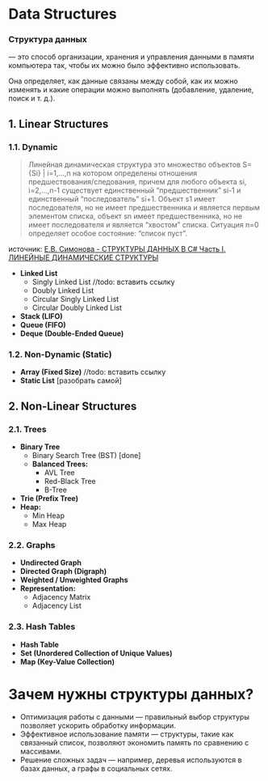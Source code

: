 # Data Structures

### Структура данных
  — это способ организации, хранения и управления данными в памяти компьютера так, чтобы их можно было эффективно использовать.

Она определяет, как данные связаны между собой, как их можно изменять и какие операции можно выполнять (добавление, удаление, поиск и т. д.).

## 1. Linear Structures  
### 1.1. Dynamic
> Линейная динамическая структура это множество объектов S={Si} | i=1,...,n
> на котором определены отношения предшествования/следования, причем для любого 
> объекта si, i=2,...,n-1 существует единственный “предшественник”
> si-1 и единственный “последователь” si+1. Объект s1 имеет последователя, но
> не имеет предшественника и является первым элементом списка, объект sn
> имеет предшественника, но не имеет последователя и является “хвостом”
> списка. Ситуация n=0 определяет особое состояние: “список пуст”.

источник: [Е.В. Симонова - СТРУКТУРЫ ДАННЫХ В С# Часть I. ЛИНЕЙНЫЕ ДИНАМИЧЕСКИЕ
СТРУКТУРЫ](https://repo.ssau.ru/bitstream/Uchebnye-izdaniya/Struktury-dannyh-v-C-Ch-1-73315/1/%d0%a1%d0%b8%d0%bc%d0%be%d0%bd%d0%be%d0%b2%d0%b0%20%d0%95.%d0%92.%20%d0%a1%d1%82%d1%80%d1%83%d0%ba%d1%82%d1%83%d1%80%d1%8b%20%20%d0%b4%d0%b0%d0%bd%d0%bd%d1%8b%d1%85.%20%d0%a7%d0%b0%d1%81%d1%82%d1%8c%20I.%202018.pdf)

- **Linked List**  
  - Singly Linked List  //todo: вставить ссылку
  - Doubly Linked List  
  - Circular Singly Linked List
  - Circular Doubly Linked List
- **Stack (LIFO)**  
- **Queue (FIFO)**  
- **Deque (Double-Ended Queue)**  

### 1.2. Non-Dynamic (Static)  
- **Array (Fixed Size)**  //todo: вставить ссылку
- **Static List**  [разобрать самой]

## 2. Non-Linear Structures  
### 2.1. Trees  
- **Binary Tree**  
  - Binary Search Tree (BST) [done]
  - **Balanced Trees:**  
    - AVL Tree
    - Red-Black Tree
    - B-Tree
- **Trie (Prefix Tree)**
- **Heap:**  
  - Min Heap  
  - Max Heap  

### 2.2. Graphs
- **Undirected Graph**
- **Directed Graph (Digraph)**  
- **Weighted / Unweighted Graphs**  
- **Representation:**  
  - Adjacency Matrix  
  - Adjacency List  

### 2.3. Hash Tables
- **Hash Table**
- **Set (Unordered Collection of Unique Values)**
- **Map (Key-Value Collection)**

# Зачем нужны структуры данных?
* Оптимизация работы с данными — правильный выбор структуры позволяет ускорить обработку информации.
* Эффективное использование памяти — структуры, такие как связанный список, позволяют экономить память по сравнению с массивами.
* Решение сложных задач — например, деревья используются в базах данных, а графы в социальных сетях.
